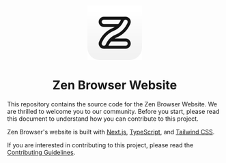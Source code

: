 <p align="center">
<picture>
    <img src="./public/logos/zen-alpha-white.svg" width="128px">
</picture>
</p>
<h1 align="center">
Zen Browser Website 
</h1>

This repository contains the source code for the Zen Browser Website. We are thrilled to welcome you to our community. Before you start, please read this document to understand how you can contribute to this project.

Zen Browser's website is built with [Next.js](https://nextjs.org/), [TypeScript](https://www.typescriptlang.org/), and [Tailwind CSS](https://tailwindcss.com/).

If you are interested in contributing to this project, please read the [Contributing Guidelines](./CONTRIBUTING.md).
